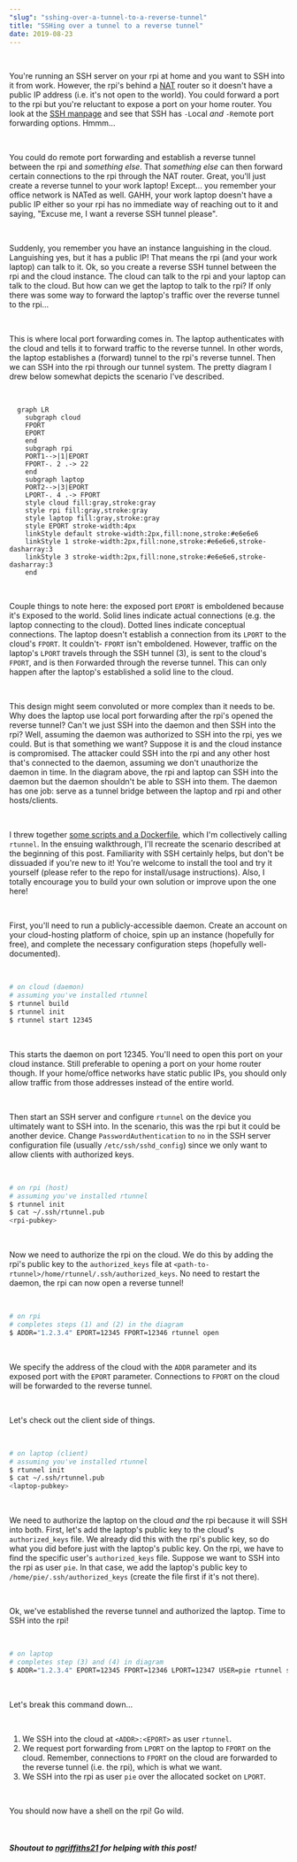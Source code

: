```yaml
---
"slug": "sshing-over-a-tunnel-to-a-reverse-tunnel"
title: "SSHing over a tunnel to a reverse tunnel"
date: 2019-08-23
---
```

<br>

You're running an SSH server on your rpi at home and you want to SSH into it from work. However, the rpi's behind a [NAT](https://en.wikipedia.org/wiki/Network_address_translation) router so it doesn't have a public IP address (i.e. it's not open to the world). You could forward a port to the rpi but you're reluctant to expose a port on your home router. You look at the [SSH manpage](https://linux.die.net/man/1/ssh) and see that SSH has `-L`ocal *and* `-R`emote port forwarding options. Hmmm...

<br>

You could do remote port forwarding and establish a reverse tunnel between the rpi and *something else*. That *something else* can then forward certain connections to the rpi through the NAT router. Great, you'll just create a reverse tunnel to your work laptop! Except... you remember your office network is NATed as well. GAHH, your work laptop doesn't have a public IP either so your rpi has no immediate way of reaching out to it and saying, "Excuse me, I want a reverse SSH tunnel please".

<br>

Suddenly, you remember you have an instance languishing in the cloud. Languishing yes, but it has a public IP! That means the rpi (and your work laptop) can talk to it. Ok, so you create a reverse SSH tunnel between the rpi and the cloud instance. The cloud can talk to the rpi and your laptop can talk to the cloud. But how can we get the laptop to talk to the rpi? If only there was some way to forward the laptop's traffic over the reverse tunnel to the rpi...

<br>

This is where local port forwarding comes in. The laptop authenticates with the cloud and tells it to forward traffic to the reverse tunnel. In other words, the laptop establishes a (forward) tunnel to the rpi's reverse tunnel. Then we can SSH into the rpi through our tunnel system. The pretty diagram I drew below somewhat depicts the scenario I've described.

<br>

```mermaid
  graph LR
    subgraph cloud
    FPORT
    EPORT
    end
    subgraph rpi
    PORT1-->|1|EPORT
    FPORT-. 2 .-> 22
    end
    subgraph laptop
    PORT2-->|3|EPORT
    LPORT-. 4 .-> FPORT
    style cloud fill:gray,stroke:gray
    style rpi fill:gray,stroke:gray
    style laptop fill:gray,stroke:gray
    style EPORT stroke-width:4px
    linkStyle default stroke-width:2px,fill:none,stroke:#e6e6e6
    linkStyle 1 stroke-width:2px,fill:none,stroke:#e6e6e6,stroke-dasharray:3
    linkStyle 3 stroke-width:2px,fill:none,stroke:#e6e6e6,stroke-dasharray:3
    end
```
<br>

Couple things to note here: the exposed port `EPORT` is emboldened because it's `E`xposed to the world. Solid lines indicate actual connections (e.g. the laptop connecting to the cloud). Dotted lines indicate conceptual connections. The laptop doesn't establish a connection from its `LPORT` to the cloud's `FPORT`. It couldn't- `FPORT` isn't emboldened. However, traffic on the laptop's `LPORT` travels through the SSH tunnel (3), is sent to the cloud's `FPORT`, and is then `F`orwarded through the reverse tunnel. This can only happen after the laptop's established a solid line to the cloud.

<br>

This design might seem convoluted or more complex than it needs to be. Why does the laptop use local port forwarding after the rpi's opened the reverse tunnel? Can't we just SSH into the daemon and then SSH into the rpi? Well, assuming the daemon was authorized to SSH into the rpi, yes we could. But is that something we want? Suppose it is and the cloud instance is compromised. The attacker could SSH into the rpi and any other host that's connected to the daemon, assuming we don't unauthorize the daemon in time. In the diagram above, the rpi and laptop can SSH into the daemon but the daemon shouldn't be able to SSH into them. The daemon has one
job: serve as a tunnel bridge between the laptop and rpi and other hosts/clients.

<br>

I threw together [some scripts and a Dockerfile](https://github.com/zbo14/rtunnel), which I'm collectively calling `rtunnel`. In the ensuing walkthrough, I'll recreate the scenario described at the beginning of this post. Familiarity with SSH certainly helps, but don't be dissuaded if you're new to it! You're welcome to install the tool and try it yourself (please refer to the repo for install/usage instructions). Also, I totally encourage you to build your own solution or improve upon the one here!

<br>

First, you'll need to run a publicly-accessible daemon. Create an account on your cloud-hosting platform of choice, spin up an instance (hopefully for free), and complete the necessary configuration steps (hopefully well-documented).

<br>

```bash
# on cloud (daemon)
# assuming you've installed rtunnel
$ rtunnel build
$ rtunnel init
$ rtunnel start 12345
```
<br>

This starts the daemon on port 12345. You'll need to open this port on your cloud instance. Still preferable to opening a port on your home router though. If your home/office networks have static public IPs, you should only allow traffic from those addresses instead of the entire world.

<br>

Then start an SSH server and configure `rtunnel` on the device you ultimately want to SSH into. In the scenario, this was the rpi but it could be another device. Change `PasswordAuthentication` to `no` in the SSH server configuration file (usually `/etc/ssh/sshd_config`) since we only want to allow clients with authorized keys.

<br>

```bash
# on rpi (host)
# assuming you've installed rtunnel
$ rtunnel init
$ cat ~/.ssh/rtunnel.pub
<rpi-pubkey>
```
<br>

Now we need to authorize the rpi on the cloud. We do this by adding the rpi's public key to the `authorized_keys` file at `<path-to-rtunnel>/home/rtunnel/.ssh/authorized_keys`. No need to restart the daemon, the rpi can now open a reverse tunnel!

<br>

```bash
# on rpi
# completes steps (1) and (2) in the diagram
$ ADDR="1.2.3.4" EPORT=12345 FPORT=12346 rtunnel open
```
<br>

We specify the address of the cloud with the `ADDR` parameter and its exposed port with the `EPORT` parameter. Connections to `FPORT` on the cloud will be forwarded to the reverse tunnel.

<br>

Let's check out the client side of things.

<br>

```bash
# on laptop (client)
# assuming you've installed rtunnel
$ rtunnel init
$ cat ~/.ssh/rtunnel.pub
<laptop-pubkey>
```

<br>

We need to authorize the laptop on the cloud *and* the rpi because it will SSH into both. First, let's add the laptop's public key to the cloud's `authorized_keys` file. We already did this with the rpi's public key, so do what you did before just with the laptop's public key. On the rpi, we have to find the specific user's `authorized_keys` file. Suppose we want to SSH into the rpi as user `pie`. In that case, we add the laptop's public key to `/home/pie/.ssh/authorized_keys` (create the file first if it's not there).

<br>

Ok, we've established the reverse tunnel and authorized the laptop. Time to SSH into the rpi!

<br>

```bash
# on laptop
# completes step (3) and (4) in diagram
$ ADDR="1.2.3.4" EPORT=12345 FPORT=12346 LPORT=12347 USER=pie rtunnel ssh
```

<br>

Let's break this command down...

<br>


1. We SSH into the cloud at `<ADDR>:<EPORT>` as user `rtunnel`.
1. We request port forwarding from `LPORT` on the laptop to `FPORT` on the cloud. Remember, connections to `FPORT` on the cloud are forwarded to the reverse tunnel (i.e. the rpi), which is what we want.
1. We SSH into the rpi as user `pie` over the allocated socket on `LPORT`.


<br>

You should now have a shell on the rpi! Go wild.

<br>

##### *Shoutout to [ngriffiths21](https://medium.com/@ngriffiths21) for helping with this post!*
